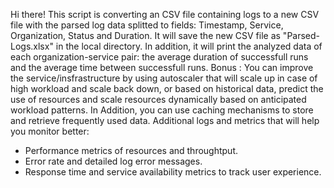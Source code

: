 Hi there!
This script is converting an CSV file containing logs to a new CSV file with the parsed log data splitted to fields: Timestamp, Service, Organization, Status and Duration. It will save the new CSV file as "Parsed-Logs.xlsx" in the local directory.
In addition, it will print the analyzed data of each organization-service pair: the average duration of successfull runs and the average time between successfull runs.
Bonus :
You can improve the service/insfrastructure by using autoscaler that will scale up in case of high workload and scale back down, or based on historical data, predict the use of resources and scale resources dynamically based on anticipated workload patterns. In Addition, you can use caching mechanisms to store and retrieve frequently used data.
Additional logs and metrics that will help you monitor better:
- Performance metrics of resources and throughtput.
- Error rate and detailed log error messages.
- Response time and service availability metrics to track user experience.